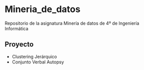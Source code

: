 # Mineria_de_datos
Repositorio de la asignatura Minería de datos de 4º de Ingeniería Informática

## Proyecto
- Clustering Jerárquico
- Conjunto Verbal Autopsy
